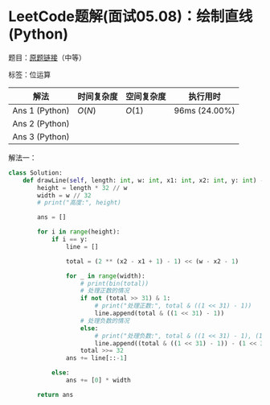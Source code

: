 # LeetCode题解(面试05.08)：绘制直线(Python)

题目：[原题链接](https://leetcode-cn.com/problems/draw-line-lcci/)（中等）

标签：位运算

| 解法           | 时间复杂度 | 空间复杂度 | 执行用时      |
| -------------- | ---------- | ---------- | ------------- |
| Ans 1 (Python) | $O(N)$     | $O(1)$     | 96ms (24.00%) |
| Ans 2 (Python) |            |            |               |
| Ans 3 (Python) |            |            |               |

解法一：

```python
class Solution:
    def drawLine(self, length: int, w: int, x1: int, x2: int, y: int) -> List[int]:
        height = length * 32 // w
        width = w // 32
        # print("高度:", height)

        ans = []

        for i in range(height):
            if i == y:
                line = []

                total = (2 ** (x2 - x1 + 1) - 1) << (w - x2 - 1)

                for _ in range(width):
                    # print(bin(total))
                    # 处理正数的情况
                    if not (total >> 31) & 1:
                        # print("处理正数:", total & ((1 << 31) - 1))
                        line.append(total & ((1 << 31) - 1))
                    # 处理负数的情况
                    else:
                        # print("处理负数:", total & ((1 << 31) - 1), (1 << 31))
                        line.append((total & ((1 << 31) - 1)) - (1 << 31))
                    total >>= 32
                ans += line[::-1]

            else:
                ans += [0] * width

        return ans
```